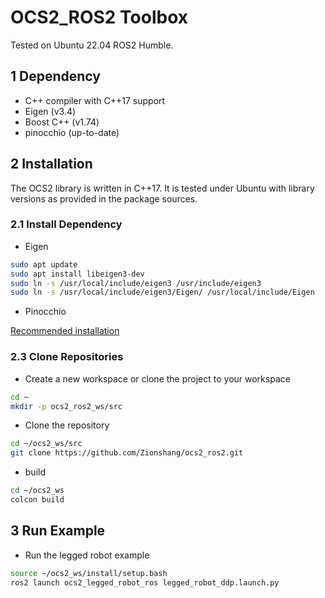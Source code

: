 # OCS2_ROS2 Toolbox

Tested on Ubuntu 22.04 ROS2 Humble.

## 1 Dependency

* C++ compiler with C++17 support
* Eigen (v3.4)
* Boost C++ (v1.74)
* pinocchio (up-to-date)

## 2 Installation

The OCS2 library is written in C++17. It is tested under Ubuntu with library versions as provided in the package
sources.

### 2.1 Install Dependency

* Eigen

```bash
sudo apt update
sudo apt install libeigen3-dev 
sudo ln -s /usr/local/include/eigen3 /usr/include/eigen3
sudo ln -s /usr/local/include/eigen3/Eigen/ /usr/local/include/Eigen
```

* Pinocchio

[Recommended installation](https://stack-of-tasks.github.io/pinocchio/download.html)


### 2.3 Clone Repositories

* Create a new workspace or clone the project to your workspace

```bash
cd ~
mkdir -p ocs2_ros2_ws/src
```

* Clone the repository

```bash
cd ~/ocs2_ws/src
git clone https://github.com/Zionshang/ocs2_ros2.git
```

* build

```bash
cd ~/ocs2_ws
colcon build
```

## 3 Run Example

* Run the legged robot example
```bash
source ~/ocs2_ws/install/setup.bash
ros2 launch ocs2_legged_robot_ros legged_robot_ddp.launch.py
```

